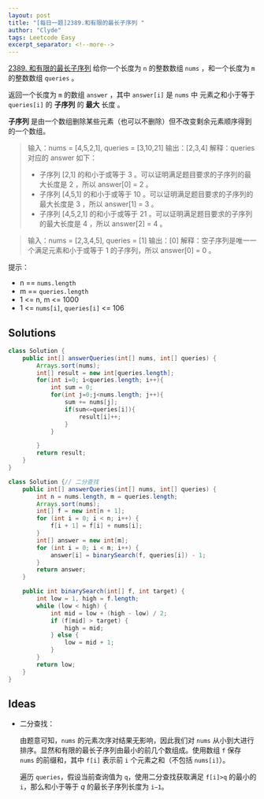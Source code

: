 ```yaml
---
layout: post
title: "[每日一题]2389.和有限的最长子序列 "
author: "Clyde"
tags: Leetcode Easy
excerpt_separator: <!--more-->
---
```


[2389. 和有限的最长子序列](https://leetcode.cn/problems/longest-subsequence-with-limited-sum/)    给你一个长度为 `n` 的整数数组 `nums` ，和一个长度为 `m` 的整数数组 `queries` 。<!--more-->

返回一个长度为 `m` 的数组 `answer` ，其中 `answer[i]` 是 `nums` 中 元素之和小于等于 `queries[i]` 的 **子序列** 的 **最大** 长度  。

**子序列** 是由一个数组删除某些元素（也可以不删除）但不改变剩余元素顺序得到的一个数组。

>  输入：nums = [4,5,2,1], queries = [3,10,21]
>  输出：[2,3,4]
>  解释：queries 对应的 answer 如下：
>  - 子序列 [2,1] 的和小于或等于 3 。可以证明满足题目要求的子序列的最大长度是 2 ，所以 answer[0] = 2 。
>  - 子序列 [4,5,1] 的和小于或等于 10 。可以证明满足题目要求的子序列的最大长度是 3 ，所以 answer[1] = 3 。
>  - 子序列 [4,5,2,1] 的和小于或等于 21 。可以证明满足题目要求的子序列的最大长度是 4 ，所以 answer[2] = 4 。
>


>输入：nums = [2,3,4,5], queries = [1]
>输出：[0]
>解释：空子序列是唯一一个满足元素和小于或等于 1 的子序列，所以 answer[0] = 0 。


提示：

- n == `nums.length`
- m == `queries.length`
- 1 <= n, m <= 1000
- 1 <= `nums[i]`, `queries[i]` <= 106


##  Solutions


```java
class Solution {
    public int[] answerQueries(int[] nums, int[] queries) {
        Arrays.sort(nums);
        int[] result = new int[queries.length];
        for(int i=0; i<queries.length; i++){
            int sum = 0;
            for(int j=0;j<nums.length; j++){
                sum += nums[j];
                if(sum<=queries[i]){
                    result[i]++;
                }
            }

        }
        return result;
    }
}
```

```java
class Solution {// 二分查找
    public int[] answerQueries(int[] nums, int[] queries) {
        int n = nums.length, m = queries.length;
        Arrays.sort(nums);
        int[] f = new int[n + 1];
        for (int i = 0; i < n; i++) {
            f[i + 1] = f[i] + nums[i];
        }
        int[] answer = new int[m];
        for (int i = 0; i < m; i++) {
            answer[i] = binarySearch(f, queries[i]) - 1;
        }
        return answer;
    }

    public int binarySearch(int[] f, int target) {
        int low = 1, high = f.length;
        while (low < high) {
            int mid = low + (high - low) / 2;
            if (f[mid] > target) {
                high = mid;
            } else {
                low = mid + 1;
            }
        }
        return low;
    }
}
```

##  Ideas

- 二分查找：

  由题意可知，`nums` 的元素次序对结果无影响，因此我们对 `nums` 从小到大进行排序。显然和有限的最长子序列由最小的前几个数组成。使用数组 `f` 保存 `nums` 的前缀和，其中 `f[i]` 表示前 `i` 个元素之和（不包括 `nums[i]`）。
  
  遍历 `queries`，假设当前查询值为 `q`，使用二分查找获取满足 `f[i]>q` 的最小的 `i`，那么和小于等于 *q* 的最长子序列长度为 `i−1`。
  
  
